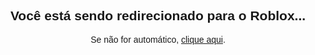 <!doctype html>
<html lang="pt-BR">
<head>
  <meta charset="utf-8">
  <title>🎮 Convite Roblox</title>

  <!-- Open Graph (preview no Discord, WhatsApp, etc.) -->
  <meta property="og:title" content="🎮 Convite especial no Roblox!" />
  <meta property="og:description" content="Clique para entrar no jogo. Bora jogar juntos?" />
  <meta property="og:image" content="https://www.roblox.com/share?code=c6f5a1e0748f334cbb848e56e633e0fa&type=Server" />
  <meta property="og:url" content="https://llkqkakiil.github.io/Convite-roblox/redirect.html" />
  <meta name="twitter:card" content="summary_large_image">

  <!-- Redirecionamento automático -->
  <meta http-equiv="refresh" content="3;url=https://www.roblox.com/share?code=043b3f4e3e6c784e84c715999fcdc66d&type=Server" />
</head>
<body style="font-family: sans-serif; text-align: center; padding: 50px;">
  <h2>Você está sendo redirecionado para o Roblox...</h2>
  <p>Se não for automático, <a href="https://www.roblox.com/share?code=043b3f4e3e6c784e84c715999fcdc66d&type=Server">clique aqui</a>.</p>

  <script>
    // Redirecionamento extra por segurança
    setTimeout(function(){
      window.location.href = "https://www.roblox.com/share?code=043b3f4e3e6c784e84c715999fcdc66d&type=Server";
    }, 3000);
  </script>
</body>
</html>
